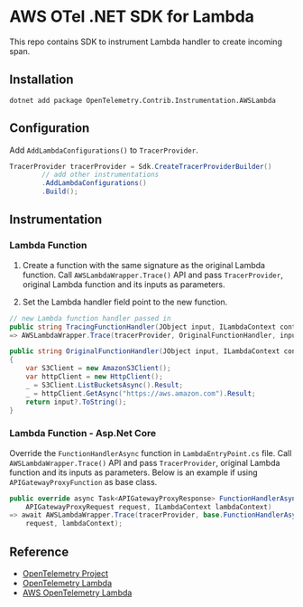 # AWS OTel .NET SDK for Lambda

This repo contains SDK to instrument Lambda handler to create incoming span.

## Installation

```shell
dotnet add package OpenTelemetry.Contrib.Instrumentation.AWSLambda
```

## Configuration

Add `AddLambdaConfigurations()` to `TracerProvider`.

```csharp
TracerProvider tracerProvider = Sdk.CreateTracerProviderBuilder()
        // add other instrumentations
        .AddLambdaConfigurations()
        .Build();
```

## Instrumentation

### Lambda Function

1. Create a function with the same signature as the original Lambda function. Call
`AWSLambdaWrapper.Trace()` API and pass `TracerProvider`, original Lambda function
and its inputs as parameters.

2. Set the Lambda handler field point to the new function.

```csharp
// new Lambda function handler passed in
public string TracingFunctionHandler(JObject input, ILambdaContext context)
=> AWSLambdaWrapper.Trace(tracerProvider, OriginalFunctionHandler, input, context);

public string OriginalFunctionHandler(JObject input, ILambdaContext context)
{
    var S3Client = new AmazonS3Client();
    var httpClient = new HttpClient();
    _ = S3Client.ListBucketsAsync().Result;
    _ = httpClient.GetAsync("https://aws.amazon.com").Result;
    return input?.ToString();
}
```

### Lambda Function - Asp.Net Core

Override the `FunctionHandlerAsync` function in `LambdaEntryPoint.cs` file. Call
`AWSLambdaWrapper.Trace()` API and pass `TracerProvider`, original Lambda function
and its inputs as parameters. Below is an example if using `APIGatewayProxyFunction`
as base class.

```csharp
public override async Task<APIGatewayProxyResponse> FunctionHandlerAsync(
    APIGatewayProxyRequest request, ILambdaContext lambdaContext)
=> await AWSLambdaWrapper.Trace(tracerProvider, base.FunctionHandlerAsync,
    request, lambdaContext);
```

## Reference

* [OpenTelemetry Project](https://opentelemetry.io/)
* [OpenTelemetry Lambda](https://github.com/open-telemetry/opentelemetry-lambda)
* [AWS OpenTelemetry Lambda](https://github.com/aws-observability/aws-otel-lambda)
